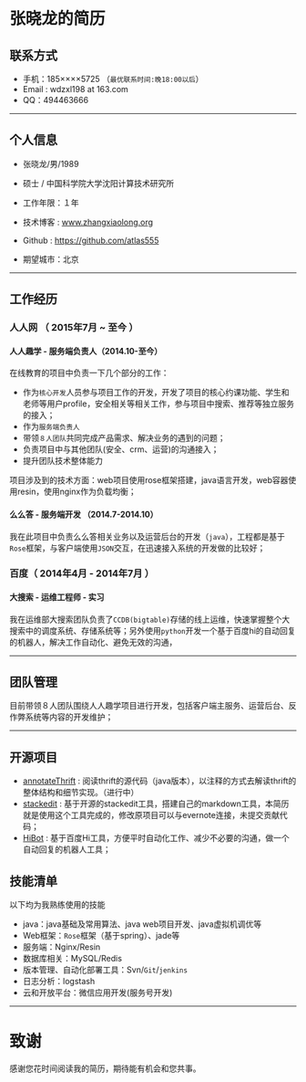 # 张晓龙的简历

## 联系方式

- 手机：185××××5725 （```最优联系时间:晚18:00以后```）
- Email : wdzxl198 at 163.com 
- QQ：494463666

---

## 个人信息

 - 张晓龙/男/1989 
 - 硕士 / 中国科学院大学沈阳计算技术研究所 
 - 工作年限：１年
 - 技术博客 : www.zhangxiaolong.org
 - Github : https://github.com/atlas555

 - 期望城市：北京

---

## 工作经历

### 人人网 （ 2015年7月 ~ 至今 ）

#### 人人趣学 - 服务端负责人（2014.10-至今） 
在线教育的项目中负责一下几个部分的工作：
- 作为`核心开发`人员参与项目工作的开发，开发了项目的核心约课功能、学生和老师等用户profile，安全相关等相关工作，参与项目中搜索、推荐等独立服务的接入；
- 作为`服务端负责人`
 - 带领`８人团队`共同完成产品需求、解决业务的遇到的问题；
 - 负责项目中与其他团队(安全、crm、运营)的沟通接入；
 - 提升团队技术整体能力

项目涉及到的技术方面：web项目使用rose框架搭建，java语言开发，web容器使用resin，使用nginx作为负载均衡；

#### 么么答 - 服务端开发 （2014.7-2014.10） 
我在此项目中负责么么答相关业务以及运营后台的开发（`java`），工程都是基于`Rose`框架，与客户端使用`JSON`交互，在迅速接入系统的开发做的比较好；
 
### 百度（ 2014年4月 - 2014年7月 ）

#### 大搜索 - 运维工程师 - 实习
我在运维部大搜索团队负责了`CCDB(bigtable)`存储的线上运维，快速掌握整个大搜索中的调度系统、存储系统等；另外使用`python`开发一个基于百度hi的自动回复的机器人，解决工作自动化、避免无效的沟通，

---

## 团队管理
目前带领８人团队围绕人人趣学项目进行开发，包括客户端主服务、运营后台、反作弊系统等内容的开发维护；

---

## 开源项目

 - [annotateThrift](https://github.com/atlas555/annotateThrift) : 阅读thrift的源代码（java版本），以注释的方式去解读thrift的整体结构和细节实现。（进行中）
 - [stackedit](https://github.com/atlas555/stackedit) : 基于开源的stackedit工具，搭建自己的markdown工具，本简历就是使用这个工具完成的，修改原项目可以与evernote连接，未提交贡献代码；
 - [HiBot](https://github.com/atlas555/hibot_2) : 基于百度Hi工具，方便平时自动化工作、减少不必要的沟通，做一个自动回复的机器人工具；

## 技能清单

以下均为我熟练使用的技能

- java：java基础及常用算法、java web项目开发、java虚拟机调优等
- Web框架：`Rose`框架（基于spring）、jade等
- 服务端：Nginx/Resin
- 数据库相关：MySQL/Redis
- 版本管理、自动化部署工具：Svn/`Git`/`jenkins`
- 日志分析：logstash
- 云和开放平台：微信应用开发(服务号开发)

---

# 致谢
感谢您花时间阅读我的简历，期待能有机会和您共事。
